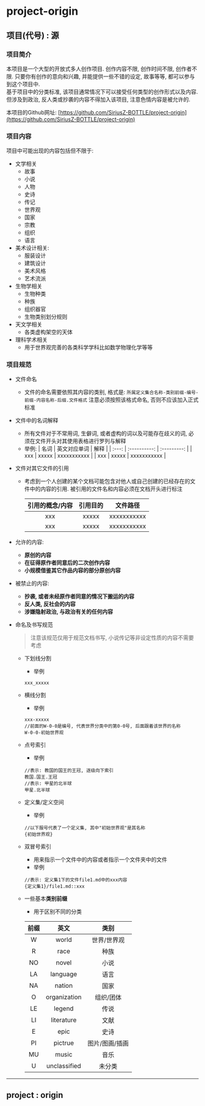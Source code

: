 # project-origin



[^-^]: # (下面是中文版)
## 项目(代号) : 源

### 项目简介
本项目是一个大型的开放式多人创作项目. 创作内容不限, 创作时间不限, 创作者不限. 只要你有创作的意向和兴趣, 并能提供一些不错的设定, 故事等等, 都可以参与到这个项目中.  
基于项目中的分类标准, 该项目通常情况下可以接受任何类型的创作形式以及内容. 但涉及到政治, 反人类或抄袭的内容不得加入该项目, 注意色情内容是被允许的.

本项目的Github网址: [https://github.com/SiriusZ-BOTTLE/project-origin](https://github.com/SiriusZ-BOTTLE/project-origin)

### 项目内容
项目中可能出现的内容包括但不限于: 
- 文学相关
  - 故事
  - 小说
  - 人物
  - 史诗
  - 传记
  - 世界观
  - 国家
  - 宗教
  - 组织
  - 语言
- 美术设计相关:
  - 服装设计
  - 建筑设计
  - 美术风格
  - 艺术流派
- 生物学相关
  - 生物种类
  - 种族
  - 组织器官
  - 生物类别划分规则
- 天文学相关
  - 各类虚构架空的天体
- 理科学术相关
  - 用于世界观完善的各类科学学科比如数学物理化学等等

### 项目规范
- 文件命名
  - 文件的命名需要依照其内容的类别, 格式是: 
  ```所属定义集合名称-类别前缀-编号-前缀-内容名称-后缀.文件格式```
  注意必须按照该格式命名, 否则不应该加入正式标准

- 文件中的名词解释
  - 所有文件对于不常用词, 生僻词, 或者虚构的词以及可能存在歧义的词, 必须在文件开头对其使用表格进行罗列与解释
  - 举例:
    | 名词  | 英文对应单词 |    解释     |
    | :---: | :----------: | :---------: |
    |  xxx  |    xxxxx     | xxxxxxxxxxx |
    |  xxx  |    xxxxx     | xxxxxxxxxxx |

- 文件对其它文件的引用
  - 考虑到一个人创建的某个文档可能包含对他人或自己创建的已经存在的文件中的内容的引用. 被引用的文件名和内容必须在文档开头进行标注

    | 引用的概念/内容 | 引用目的 |  文件路径   |
    | :-------------: | :------: | :---------: |
    |       xxx       |  xxxxx   | xxxxxxxxxxx |
    |       xxx       |  xxxxx   | xxxxxxxxxxx |

- 允许的内容:
  - **原创的内容**
  - **在征得原作者同意后的二次创作内容**
  - **小规模借鉴其它作品内容的部分原创内容**
- 被禁止的内容:
  - **抄袭, 或者未经原作者同意的情况下搬运的内容**
  - **反人类, 反社会的内容**
  - **涉嫌隐射政治, 与政治有关的任何内容**
- 命名及书写规范
  > 注意该规范仅用于规范文档书写, 小说传记等非设定性质的内容不需要考虑
  - 下划线分割
    - 举例
    ```
    xxx_xxxxx
    ```
  - 横线分割
    - 举例
    ```
    xxx-xxxxx
    //前面的W-0-0是编号, 代表世界分类中的第0-0号, 后面跟着该世界的名称
    W-0-0-初始世界观
    ```
  - 点号索引
    - 举例
    ```
    //表示: 教国的国王的王冠, 逐级向下索引
    教国.国王.王冠
    //表示: 甲星的北半球
    甲星.北半球
    ```
  - 定义集/定义空间
    - 举例
    ```
    //以下服号代表了一个定义集, 其中"初始世界观"是其名称
    {初始世界观}
    ```
  - 双冒号索引
    - 用来指示一个文件中的内容或者指示一个文件夹中的文件
    - 举例
    ```
    //表示: 定义集1下的文件file1.md中的xxx内容
    {定义集1}/file1.md::xxx
    ```
  - 一些基本**类别前缀**
    - 用于区别不同的分类

    | 前缀  |     英文     |      类别      |
    | :---: | :----------: | :------------: |
    |   W   |    world     |  世界/世界观   |
    |   R   |     race     |      种族      |
    |  NO   |    novel     |      小说      |
    |  LA   |   language   |      语言      |
    |  NA   |    nation    |      国家      |
    |   O   | organization |   组织/团体    |
    |  LE   |    legend    |      传说      |
    |  LI   |  literature  |      文献      |
    |   E   |     epic     |      史诗      |
    |  PI   |   pictrue    | 图片/图画/插画 |
    |  MU   |    music     |      音乐      |
    |   U   | unclassified |     未分类     |
    

---

[0-0]: # (下面是英文版)
## project : origin



